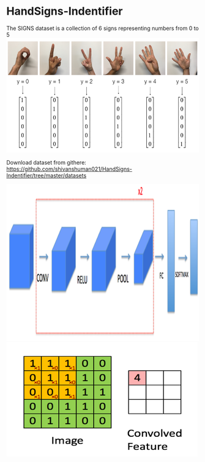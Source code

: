 # HandSigns-Indentifier


The SIGNS dataset is a collection of 6 signs representing numbers from 0 to 5
<img src="signs.png" style="width:800px;height:300px;">



Download dataset from githere:
https://github.com/shivanshuman021/HandSigns-Indentifier/tree/master/datasets


<img src="images/model.png" style="width:1028px;height:410px;">



<img src="images/Convolution_schematic.gif" style="width:500px;height:300px;">
